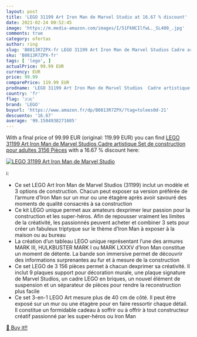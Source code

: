 ```yaml
---
layout: post
title: 'LEGO 31199 Art Iron Man de Marvel Studio at 16.67 % discount'
date: 2021-02-24 00:52:45
image: 'https://m.media-amazon.com/images/I/51FkNCIlfwL._SL400_.jpg'
comments: true
category: ofertas
author: ring
slug: 'B0813R7ZPX-fr LEGO 31199 Art Iron Man de Marvel Studios Cadre artistique...'
sku: 'B0813R7ZPX-fr'
tags: [ 'lego', ]
actualPrice: 99.99 EUR
currency: EUR
price: 99.99
comparePrice: 119.99 EUR
prodname: 'LEGO 31199 Art Iron Man de Marvel Studios  Cadre artistique  Set de construction pour adultes  3156 Pièces'
country: 'fr'
flag: '🇫🇷'
brand: 'LEGO'
buyurl: 'https://www.amazon.fr/dp/B0813R7ZPX/?tag=tolees0d-21'
descuento: '16.67'
average: '99.1504938271605'
---
```


With a final price of 99.99 EUR (original: 119.99 EUR) you can find [LEGO 31199 Art Iron Man de Marvel Studios  Cadre artistique  Set de construction pour adultes  3156 Pièces](https://www.amazon.fr/dp/B0813R7ZPX/?tag=tolees0d-21) with a  16.67 % discount here:

[![LEGO 31199 Art Iron Man de Marvel Studio](https://m.media-amazon.com/images/I/51FkNCIlfwL._SL400_.jpg)](https://www.amazon.fr/dp/B0813R7ZPX/?tag=tolees0d-21)

ℹ️:

- Ce set LEGO Art Iron Man de Marvel Studios (31199) inclut un modèle et 3 options de construction. Chacun peut exposer sa version préférée de l’armure d’Iron Man sur un mur ou une étagère après avoir savouré des moments de qualité consacrés à sa construction
- Ce kit LEGO unique permet aux amateurs dexprimer leur passion pour la construction et les super-héros. Afin de repousser vraiment les limites de la créativité, les passionnés peuvent acheter et combiner 3 sets pour créer un fabuleux triptyque sur le thème d’Iron Man à exposer à la maison ou au bureau
- La création d’un tableau LEGO unique représentant l’une des armures MARK III, HULKBUSTER MARK I ou MARK LXXXV d’Iron Man constitue un moment de détente. La bande son immersive permet de découvrir des informations surprenantes au fur et à mesure de la construction
- Ce set LEGO de 3 156 pièces permet à chacun dexprimer sa créativité. Il inclut 9 plaques support pour décoration murale, une plaque signature de Marvel Studios, un cadre LEGO en briques, un nouvel élément de suspension et un séparateur de pièces pour rendre la reconstruction plus facile
- Ce set 3-en-1 LEGO Art mesure plus de 40 cm de côté. Il peut être exposé sur un mur ou une étagère pour en faire ressortir chaque détail. Il constitue un formidable cadeau à soffrir ou à offrir à tout constructeur créatif passionné par les super-héros ou Iron Man

[🛒 Buy it!!](https://www.amazon.fr/dp/B0813R7ZPX/?tag=tolees0d-21)
